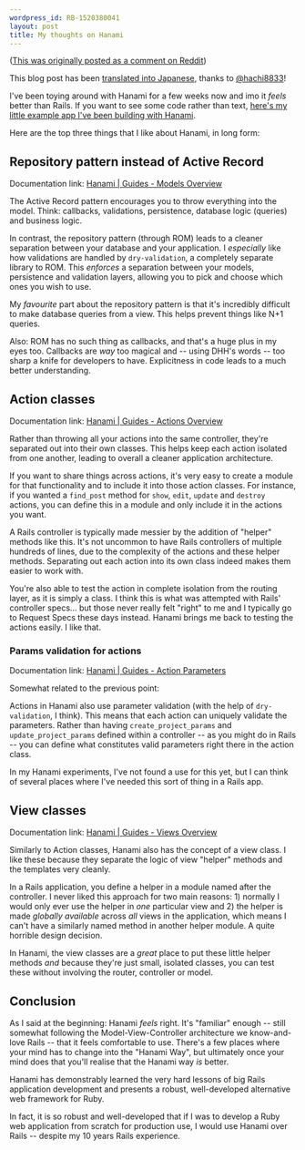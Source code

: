```yaml
---
wordpress_id: RB-1520380041
layout: post
title: My thoughts on Hanami
---
```


(<a href='https://www.reddit.com/r/rails/comments/81z9oe/what_are_your_opinions_about_hanami_framework/dvale8q/?st=jegb17z5&sh=e9d18fa1'>This was originally posted as a comment on Reddit</a>)

This blog post has been [translated into Japanese](https://techracho.bpsinc.jp/hachi8833/2018_03_28/54381), thanks to [@hachi8833](https://twitter.com/hachi8833)!

I've been toying around with Hanami for a few weeks now and imo it _feels_ better than Rails.  If you want to see some code rather than text, [here's my little example app I've been building with Hanami](http://github.com/radar/hanami-example).

Here are the top three things that I like about Hanami, in long form:

## Repository pattern instead of Active Record

Documentation link: [Hanami | Guides - Models Overview](http://hanamirb.org/guides/1.1/models/overview/)

The Active Record pattern encourages you to throw everything into the model. Think: callbacks, validations, persistence, database logic (queries) and business logic.

In contrast, the repository pattern (through ROM) leads to a cleaner separation between your database and your application. I _especially_ like how validations are handled by `dry-validation`, a completely separate library to ROM. This _enforces_ a separation between your models, persistence and validation layers, allowing you to pick and choose which ones you wish to use.

My _favourite_ part about the repository pattern is that it's incredibly difficult to make database queries from a view. This helps prevent things like N+1 queries.

Also: ROM has no such thing as callbacks, and that's a huge plus in my eyes too. Callbacks are _way_ too magical and -- using DHH's words -- too sharp a knife for developers to have. Explicitness in code leads to a much better understanding.

## Action classes

Documentation link: [Hanami | Guides - Actions Overview](http://hanamirb.org/guides/1.1/actions/overview/)

Rather than throwing all your actions into the same controller, they're separated out into their own classes.  This helps keep each action isolated from one another, leading to overall a cleaner application architecture.

If you want to share things across actions, it's very easy to create a module for that functionality and to include it into those action classes. For instance, if you wanted a `find_post` method for `show`, `edit`, `update` and `destroy` actions, you can define this in a module and only include it in the actions you want.

A Rails controller is typically made messier by the addition of "helper" methods like this. It's not uncommon to have Rails controllers of multiple hundreds of lines, due to the complexity of the actions and these helper methods. Separating out each action into its own class indeed makes them easier to work with.

You're also able to test the action in complete isolation from the routing layer, as it is simply a class. I think this is what was attempted with Rails' controller specs... but those never really felt "right" to me and I typically go to Request Specs these days instead. Hanami brings me back to testing the actions easily. I like that.

### Params validation for actions

Documentation link: [Hanami | Guides - Action Parameters](http://hanamirb.org/guides/1.1/actions/parameters/)

Somewhat related to the previous point:

Actions in Hanami also use parameter validation (with the help of `dry-validation`, I think). This means that each action can uniquely validate the parameters. Rather than having `create_project_params` and `update_project_params` defined within a controller -- as you might do in Rails -- you can define what constitutes valid parameters right there in the action class.

In my Hanami experiments, I've not found a use for this yet, but I can think of several places where I've needed this sort of thing in a Rails app.

## View classes
Documentation link: [Hanami | Guides - Views Overview](http://hanamirb.org/guides/1.1/views/overview/)

Similarly to Action classes, Hanami also has the concept of a view class.  I like these because they separate the logic of view "helper" methods and the templates very cleanly.

In a Rails application, you define a helper in a module named after the controller. I never liked this approach for two main reasons: 1) normally I would only ever use the helper in _one_ particular view and 2) the helper is made _globally available_ across _all_ views in the application, which means I can't have a similarly named method in another helper module. A quite horrible design decision.

In Hanami, the view classes are a _great_ place to put these little helper methods _and_ because they're just small, isolated classes, you can test these without involving the router, controller or model.

## Conclusion

As I said at the beginning: Hanami _feels_ right. It's "familiar" enough -- still somewhat following the Model-View-Controller architecture we know-and-love Rails -- that it feels comfortable to use. There's a few places where your mind has to change into the "Hanami Way", but ultimately once your mind does that you'll realise that the Hanami way _is_ better.

Hanami has demonstrably learned the very hard lessons of big Rails application development and presents a robust, well-developed alternative web framework for Ruby.

In fact, it is so robust and well-developed that if I was to develop a Ruby web application from scratch for production use, I would use Hanami over Rails -- despite my 10 years Rails experience.




